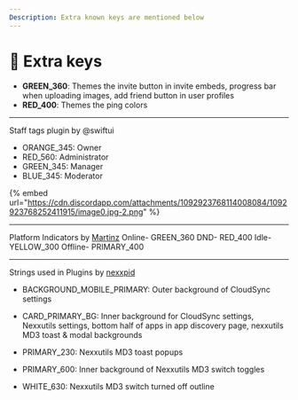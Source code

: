 ```yaml
---
Description: Extra known keys are mentioned below
---
```


# 🔁 Extra keys

* **GREEN\_360**:
Themes the invite button in invite embeds, progress bar when uploading images, add friend button in user profiles
* **RED\_400**:
Themes the ping colors

***

Staff tags plugin by @swiftui

* ORANGE\_345: Owner
* RED\_560: Administrator
* GREEN\_345: Manager
* BLUE\_345: Moderator

{% embed url="https://cdn.discordapp.com/attachments/1092923768114008084/1092923768252411915/image0.jpg-2.png" %}

***

Platform Indicators by [Martinz](https://github.com/Martinz64)
Online- GREEN\_360
DND- RED\_400
Idle- YELLOW\_300
Offline- PRIMARY\_400

***

Strings used in Plugins by [nexxpid](https://github.com/nexpid)

* BACKGROUND_MOBILE_PRIMARY: Outer background of CloudSync settings

* CARD\_PRIMARY\_BG: Inner background for CloudSync settings, Nexxutils settings, bottom half of apps in app discovery page, nexxutils MD3 toast & modal backgrounds

* PRIMARY_230: Nexxutils MD3 toast popups

* PRIMARY_600: Inner background of Nexxutils MD3 switch toggles

* WHITE\_630: Nexxutils MD3 switch turned off outline
